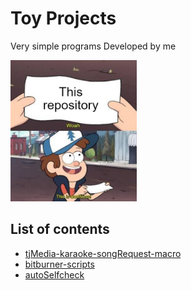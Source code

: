 # Toy Projects
Very simple programs Developed by me

<img src="./profile/worthlessMeme.png" width="40%">

## List of contents
* [tjMedia-karaoke-songRequest-macro](https://github.com/Archive-ToyProjects/tjMedia-karaoke-songRequest-macro)
* [bitburner-scripts](https://github.com/Archive-ToyProjects/bitburner-scripts)
* [autoSelfcheck](https://github.com/Archive-ToyProjects/autoSelfcheck)
